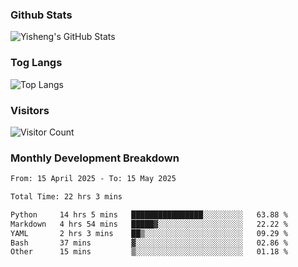 ### Github Stats
![Yisheng's GitHub Stats](https://github-readme-stats-9qabuvhk1-gongyisheng.vercel.app/api?username=gongyisheng&count_private=true&show_icons=true)
### Tog Langs
![Top Langs](https://github-readme-stats-9qabuvhk1-gongyisheng.vercel.app/api/top-langs/?username=gongyisheng&layout=compact)
### Visitors
![Visitor Count](https://profile-counter.glitch.me/gongyisheng/count.svg)
### Monthly Development Breakdown
<!--START_SECTION:waka-->

```txt
From: 15 April 2025 - To: 15 May 2025

Total Time: 22 hrs 3 mins

Python     14 hrs 5 mins   ████████████████░░░░░░░░░   63.88 %
Markdown   4 hrs 54 mins   █████▓░░░░░░░░░░░░░░░░░░░   22.22 %
YAML       2 hrs 3 mins    ██▒░░░░░░░░░░░░░░░░░░░░░░   09.29 %
Bash       37 mins         ▓░░░░░░░░░░░░░░░░░░░░░░░░   02.86 %
Other      15 mins         ▒░░░░░░░░░░░░░░░░░░░░░░░░   01.18 %
```

<!--END_SECTION:waka-->
